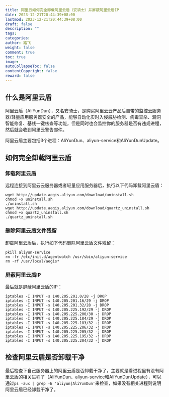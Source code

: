 ```yaml
---
title: 阿里云如何完全卸载阿里云盾（安骑士）并屏蔽阿里云盾IP
date: 2023-12-21T20:44:39+08:00
lastmod: 2023-12-21T20:44:39+08:00
draft: false
description: ""
tags: 
categories: 
author: 路飞
weight: false
comment: true
toc: true
image: 
autoCollapseToc: false
contentCopyright: false
reward: false
---
```



## **什么是阿里云盾**

阿里云盾（AliYunDun），又名安骑士，是购买阿里云云产品后自带的监控云服务器/轻量应用服务器安全的产品，能够自动化实时入侵威胁检测、病毒查杀、漏洞智能修复、基线一键核查等功能，但是同时也会监控你的服务器是否有违规进程，然后就会收到阿里云警告邮件。

阿里云盾主要包括3个进程：AliYunDun、aliyun-service和AliYunDunUpdate。

## **如何完全卸载阿里云盾**

### **卸载阿里云盾**

远程连接到阿里云云服务器或者轻量应用服务器后，执行以下代码卸载阿里云盾：

```shell
wget http://update.aegis.aliyun.com/download/uninstall.sh
chmod +x uninstall.sh
./uninstall.sh
wget http://update.aegis.aliyun.com/download/quartz_uninstall.sh
chmod +x quartz_uninstall.sh
./quartz_uninstall.sh
```

### **删除阿里云盾文件残留**

卸载阿里云盾后，执行如下代码删除阿里云盾文件残留：

```shell
pkill aliyun-service
rm -fr /etc/init.d/agentwatch /usr/sbin/aliyun-service
rm -rf /usr/local/aegis*
```

### **屏蔽阿里云盾IP**

最后就是屏蔽阿里云盾的IP：

```shell
iptables -I INPUT -s 140.205.201.0/28 -j DROP
iptables -I INPUT -s 140.205.201.16/29 -j DROP
iptables -I INPUT -s 140.205.201.32/28 -j DROP
iptables -I INPUT -s 140.205.225.192/29 -j DROP
iptables -I INPUT -s 140.205.225.200/30 -j DROP
iptables -I INPUT -s 140.205.225.184/29 -j DROP
iptables -I INPUT -s 140.205.225.183/32 -j DROP
iptables -I INPUT -s 140.205.225.206/32 -j DROP
iptables -I INPUT -s 140.205.225.205/32 -j DROP
iptables -I INPUT -s 140.205.225.195/32 -j DROP
iptables -I INPUT -s 140.205.225.204/32 -j DROP
```

## **检查阿里云盾是否卸载干净**

最后检查下自己服务器上的阿里云盾是否卸载干净了，主要就是看进程里有没有阿里云盾的相关进程了（AliYunDun、aliyun-service和AliYunDunUpdate），可以通过`ps -aux | grep -E 'aliyun|AliYunDun'`来检查，如果没有相关进程则说明阿里云盾已经卸载干净了。